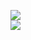 [![](https://img.shields.io/badge/Made%20With-Github%20Spray-lightgrey.svg?style=for-the-badge&logo=github)](https://github.com/Annihil/github-spray#13809)  
[![](https://i.imgur.com/2DrTn0Z.gif)](https://github.com/Annihil/github-spray)